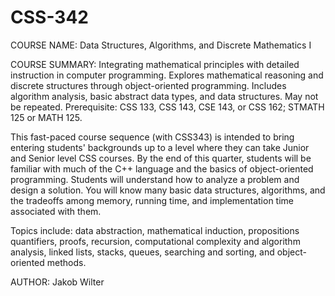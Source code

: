 # CSS-342

COURSE NAME: Data Structures, Algorithms, and Discrete Mathematics I

COURSE SUMMARY: Integrating mathematical principles with detailed instruction in computer programming. Explores 
mathematical reasoning and discrete structures through object-oriented programming. Includes algorithm analysis, 
basic abstract data types, and data structures. May not be repeated. 
Prerequisite: CSS 133, CSS 143, CSE 143, or CSS 162; STMATH 125 or MATH 125.

This fast-paced course sequence (with CSS343) is intended to bring entering students' backgrounds up to a level 
where they can take Junior and Senior level CSS courses. By the end of this quarter, students will be familiar 
with much of the C++ language and the basics of object-oriented programming. Students will understand how to analyze 
a problem and design a solution. You will know many basic data structures, algorithms, and the tradeoffs among memory, 
running time, and implementation time associated with them. 

Topics include: data abstraction, mathematical induction, propositions quantifiers, proofs, recursion, computational 
complexity and algorithm analysis, linked lists, stacks, queues, searching and sorting, and object-oriented methods.


AUTHOR: Jakob Wilter
